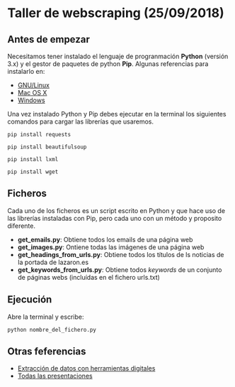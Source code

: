 Taller de webscraping (25/09/2018)
==================================

## Antes de empezar

Necesitamos tener instalado el lenguaje de progranmación **Python** (versión 3.x) y el gestor de paquetes de python **Pip**. Algunas referencias para instalarlo en:

* [GNU/Linux](https://www.tecmint.com/install-pip-in-linux/)
* [Mac OS X](https://ahmadawais.com/install-pip-macos-os-x-python/)
* [Windows](http://www.steptoinstall.com/python-install-pip-on-windows-7-windows-8.html)

Una vez instalado Python y Pip debes ejecutar en la terminal los siguientes comandos para cargar las librerías que usaremos.

```
pip install requests

pip install beautifulsoup

pip install lxml

pip install wget
```

## Ficheros

Cada uno de los ficheros es un script escrito en Python y que hace uso de las librerías instaladas con Pip, pero cada uno con un método y proposito diferente.

* **get_emails.py**: Obtiene todos los emails de una página web
* **get_images.py**: Ontiene todas las imágenes de una página web
* **get_headings_from_urls.py**: Obtiene todos los títulos de ls noticias de la portada de lazaron.es
* **get_keywords_from_urls.py**: Obtiene todos *keywords* de un conjunto de páginas webs (incluídas en el fichero urls.txt)

## Ejecución

Abre la terminal y escribe:

```
python nombre_del_fichero.py
```

## Otras feferencias

* [Extracción de datos con herramientas digitales](https://speakerdeck.com/pr3ssh/extraccion-de-datos-para-el-desarrollo-con-herramientas-digitales)
* [Todas las presentaciones](https://speakerdeck.com/pr3ssh/)
